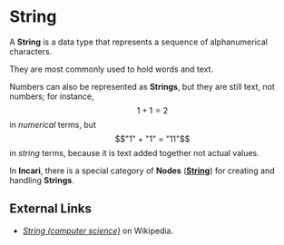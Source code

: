 # String

A **String** is a data type that represents a sequence of alphanumerical characters.

They are most commonly used to hold words and text.

Numbers can also be represented as **Strings**, but they are still text, not numbers; for instance, $$1 + 1 = 2$$ in _numerical_ terms, but $$"1" + "1" = "11"$$ in _string_ terms, because it is text added together not actual values.

In **Incari**, there is a special category of **Nodes** \([**String**](../../toolbox/string/)\) for creating and handling **Strings**.

## External Links

* [_String \(computer science\)_](https://en.wikipedia.org/wiki/String_%28computer_science%29) on Wikipedia.

